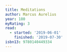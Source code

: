 ```yaml
---
title: Meditations
author: Marcus Aurelius
year: 180
myRating: 3
read:
  - started: '2019-06-01'
    finished: '2019-07-30'
isbn13: 9780140449334
---
```

